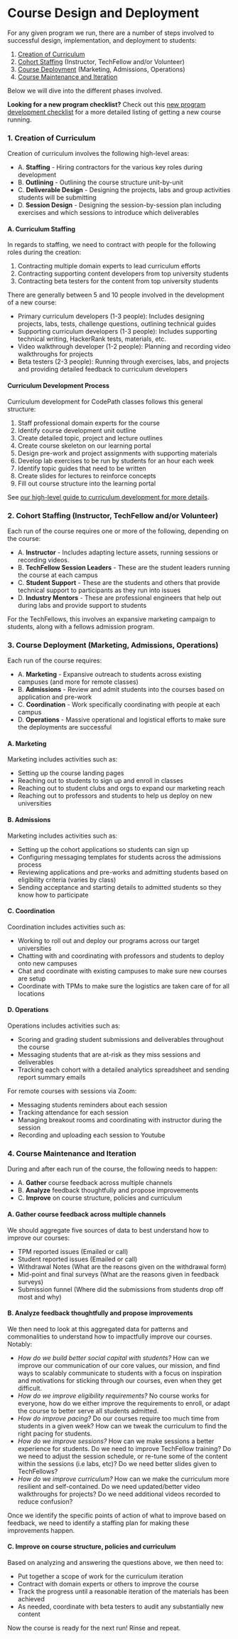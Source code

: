 # Course Design and Deployment

For any given program we run, there are a number of steps involved to successful design, implementation, and deployment to students:

1. [Creation of Curriculum](https://hackmd.io/@nesquena/SkKa6anh7?type=view#1-Creation-of-Curriculum)
2. [Cohort Staffing](https://hackmd.io/@nesquena/SkKa6anh7?type=view#2-Cohort-Staffing-Instructor-TechFellow-andor-Volunteer) \(Instructor, TechFellow and/or Volunteer\)
3. [Course Deployment](https://hackmd.io/@nesquena/SkKa6anh7?type=view#3-Course-Deployment-Marketing-Admissions-Operations) \(Marketing, Admissions, Operations\)
4. [Course Maintenance and Iteration](https://hackmd.io/@nesquena/SkKa6anh7?type=view#4-Course-Maintenance-and-Iteration)

Below we will dive into the different phases involved.

**Looking for a new program checklist?** Check out this [new program development checklist](https://hackmd.io/RqItFKQvQdCFZX4DGfSgzg) for a more detailed listing of getting a new course running.

### 1. Creation of Curriculum <a id="1-Creation-of-Curriculum"></a>

Creation of curriculum involves the following high-level areas:

* A. **Staffing** - Hiring contractors for the various key roles during development
* B. **Outlining** - Outlining the course structure unit-by-unit
* C. **Deliverable Design** - Designing the projects, labs and group activities students will be submitting
* D. **Session Design** - Designing the session-by-session plan including exercises and which sessions to introduce which deliverables

#### A. Curriculum Staffing <a id="A-Curriculum-Staffing"></a>

In regards to staffing, we need to contract with people for the following roles during the creation:

1. Contracting multiple domain experts to lead curriculum efforts
2. Contracting supporting content developers from top university students
3. Contracting beta testers for the content from top university students

There are generally between 5 and 10 people involved in the development of a new course:

* Primary curriculum developers \(1-3 people\): Includes designing projects, labs, tests, challenge questions, outlining technical guides
* Supporting curriculum developers \(1-3 people\): Includes supporting technical writing, HackerRank tests, materials, etc.
* Video walkthrough developer \(1-2 people\): Planning and recording video walkthroughs for projects
* Beta testers \(2-3 people\): Running through exercises, labs, and projects and providing detailed feedback to curriculum developers

#### Curriculum Development Process <a id="Curriculum-Development-Process"></a>

Curriculum development for CodePath classes follows this general structure:

1. Staff professional domain experts for the course
2. Identify course development unit outline
3. Create detailed topic, project and lecture outlines
4. Create course skeleton on our learning portal
5. Design pre-work and project assignments with supporting materials
6. Develop lab exercises to be run by students for an hour each week
7. Identify topic guides that need to be written
8. Create slides for lectures to reinforce concepts
9. Fill out course structure into the learning portal

See [our high-level guide to curriculum development for more details](https://courses.codepath.com/snippets/class_organizer_training/curriculum_development).

### 2. Cohort Staffing \(Instructor, TechFellow and/or Volunteer\) <a id="2-Cohort-Staffing-Instructor-TechFellow-andor-Volunteer"></a>

Each run of the course requires one or more of the following, depending on the course:

* A. **Instructor** - Includes adapting lecture assets, running sessions or recording videos.
* B. **TechFellow Session Leaders** - These are the student leaders running the course at each campus
* C. **Student Support** - These are the students and others that provide technical support to participants as they run into issues
* D. **Industry Mentors** - These are professional engineers that help out during labs and provide support to students

For the TechFellows, this involves an expansive marketing campaign to students, along with a fellows admission program.

### 3. Course Deployment \(Marketing, Admissions, Operations\) <a id="3-Course-Deployment-Marketing-Admissions-Operations"></a>

Each run of the course requires:

* A. **Marketing** - Expansive outreach to students across existing campuses \(and more for remote classes\)
* B. **Admissions** - Review and admit students into the courses based on application and pre-work
* C. **Coordination** - Work specifically coordinating with people at each campus
* D. **Operations** - Massive operational and logistical efforts to make sure the deployments are successful

#### A. Marketing <a id="A-Marketing"></a>

Marketing includes activities such as:

* Setting up the course landing pages
* Reaching out to students to sign up and enroll in classes
* Reaching out to student clubs and orgs to expand our marketing reach
* Reaching out to professors and students to help us deploy on new universities

#### B. Admissions <a id="B-Admissions"></a>

Marketing includes activities such as:

* Setting up the cohort applications so students can sign up
* Configuring messaging templates for students across the admissions process
* Reviewing applications and pre-works and admitting students based on eligibility criteria \(varies by class\)
* Sending acceptance and starting details to admitted students so they know how to participate

#### C. Coordination <a id="C-Coordination"></a>

Coordination includes activities such as:

* Working to roll out and deploy our programs across our target universities
* Chatting with and coordinating with professors and students to deploy onto new campuses
* Chat and coordinate with existing campuses to make sure new courses are setup
* Coordinate with TPMs to make sure the logistics are taken care of for all locations

#### D. Operations <a id="D-Operations"></a>

Operations includes activities such as:

* Scoring and grading student submissions and deliverables throughout the course
* Messaging students that are at-risk as they miss sessions and deliverables
* Tracking each cohort with a detailed analytics spreadsheet and sending report summary emails

For remote courses with sessions via Zoom:

* Messaging students reminders about each session
* Tracking attendance for each session
* Managing breakout rooms and coordinating with instructor during the session
* Recording and uploading each session to Youtube

### 4. Course Maintenance and Iteration <a id="4-Course-Maintenance-and-Iteration"></a>

During and after each run of the course, the following needs to happen:

* A. **Gather** course feedback across multiple channels
* B. **Analyze** feedback thoughtfully and propose improvements
* C. **Improve** on course structure, policies and curriculum

#### A. Gather course feedback across multiple channels <a id="A-Gather-course-feedback-across-multiple-channels"></a>

We should aggregate five sources of data to best understand how to improve our courses:

* TPM reported issues \(Emailed or call\)
* Student reported issues \(Emailed or call\)
* Withdrawal Notes \(What are the reasons given on the withdrawal form\)
* Mid-point and final surveys \(What are the reasons given in feedback surveys\)
* Submission funnel \(Where did the submissions from students drop off most and why\)

#### B. Analyze feedback thoughtfully and propose improvements <a id="B-Analyze-feedback-thoughtfully-and-propose-improvements"></a>

We then need to look at this aggregated data for patterns and commonalities to understand how to impactfully improve our courses. Notably:

* _How do we build better social capital with students?_ How can we improve our communication of our core values, our mission, and find ways to scalably communicate to students with a focus on inspiration and motivations for sticking through our courses, even when they get difficult.
* _How do we improve eligibility requirements?_ No course works for everyone, how do we either improve the requirements to enroll, or adapt the course to better serve all students admitted.
* _How do improve pacing?_ Do our courses require too much time from students in a given week? How can we tweak the curriculum to find the right pacing for students.
* _How do we improve sessions?_ How can we make sessions a better experience for students. Do we need to improve TechFellow training? Do we need to adjust the session schedule, or re-tune some of the content within the sessions \(i.e labs, etc\)? Do we need better slides given to TechFellows?
* _How do we improve curriculum?_ How can we make the curriculum more resilient and self-contained. Do we need updated/better video walkthroughs for projects? Do we need additional videos recorded to reduce confusion?

Once we identify the specific points of action of what to improve based on feedback, we need to identify a staffing plan for making these improvements happen.

#### C. Improve on course structure, policies and curriculum <a id="C-Improve-on-course-structure-policies-and-curriculum"></a>

Based on analyzing and answering the questions above, we then need to:

* Put together a scope of work for the curriculum iteration
* Contract with domain experts or others to improve the course
* Track the progress until a reasonable iteration of the materials has been achieved
* As needed, coordinate with beta testers to audit any substantially new content

Now the course is ready for the next run! Rinse and repeat.


